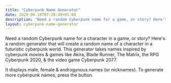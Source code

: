 ```yaml
---
title: "Cyberpunk Name Generator"
date: 2020-06-18T07:28:49+01:00
description: "Need a random Cyberpunk name for a game, or story? Here's a random generator"
layout: cyberpunk-name-generator
---
```


Need a random Cyberpunk name for a character in a game, or story? Here's a random generator that will create a random name of a character in a futuristic cyberpunk world. This generator takes names inspired by cyberpunk movies & games like Akira, Blade Runner, The Matrix, the RPG Cyberpunk 2020, & the video game Cyberpunk 2077.

It displays male, female & androgynous names (or nicknames). To generate more cyberpunk names, press the button. 